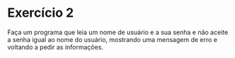 # Exercício 2

Faça um programa que leia um nome de usuário e a sua senha e não aceite a senha igual ao nome do usuário, mostrando uma mensagem de erro e voltando a pedir as informações.
